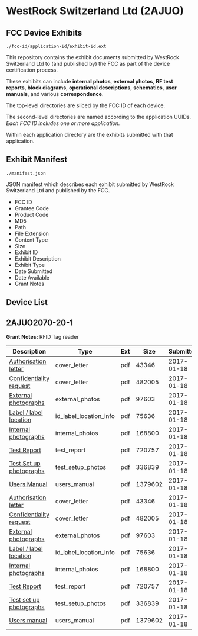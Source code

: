# WestRock Switzerland Ltd (2AJUO)
## FCC Device Exhibits

```
./fcc-id/application-id/exhibit-id.ext
```

This repository contains the exhibit documents submitted by WestRock Switzerland Ltd to (and published by) the FCC as part of the device certification process.

These exhibits can include **internal photos**, **external photos**, **RF test reports**, **block diagrams**, **operational descriptions**, **schematics**, **user manuals**, and various **correspondence**.

The top-level directories are sliced by the FCC ID of each device.

The second-level directories are named according to the application UUIDs. *Each FCC ID includes one or more application.*

Within each application directory are the exhibits submitted with that application. 

## Exhibit Manifest

```
./manifest.json
```

JSON manifest which describes each exhibit submitted by WestRock Switzerland Ltd and published by the FCC.

- FCC ID
- Grantee Code
- Product Code
- MD5
- Path
- File Extension
- Content Type
- Size
- Exhibit ID
- Exhibit Description
- Exhibit Type
- Date Submitted
- Date Available
- Grant Notes

## Device List
## 2AJUO2070-20-1
**Grant Notes:** RFID Tag reader

| Description | Type | Ext | Size | Submitted | Available |
| ----------- | ---- | --- | ---- | --------- | --------- |
| [Authorisation letter](2AJUO2070-20-1/28be6b5ceba2003648b514f0fffc0a03/3263309.pdf) | cover_letter | pdf | 43346 | 2017-01-18 | 2017-01-19 |
| [Confidentiality request](2AJUO2070-20-1/28be6b5ceba2003648b514f0fffc0a03/3263310.pdf) | cover_letter | pdf | 482005 | 2017-01-18 | 2017-01-19 |
| [External photographs](2AJUO2070-20-1/28be6b5ceba2003648b514f0fffc0a03/3263312.pdf) | external_photos | pdf | 97603 | 2017-01-18 | 2017-01-19 |
| [Label / label location](2AJUO2070-20-1/28be6b5ceba2003648b514f0fffc0a03/3263313.pdf) | id_label_location_info | pdf | 75636 | 2017-01-18 | 2017-01-19 |
| [Internal photographs](2AJUO2070-20-1/28be6b5ceba2003648b514f0fffc0a03/3263314.pdf) | internal_photos | pdf | 168800 | 2017-01-18 | 2017-01-19 |
| [Test Report](2AJUO2070-20-1/28be6b5ceba2003648b514f0fffc0a03/3263315.pdf) | test_report | pdf | 720757 | 2017-01-18 | 2017-01-19 |
| [Test Set up photographs](2AJUO2070-20-1/28be6b5ceba2003648b514f0fffc0a03/3263318.pdf) | test_setup_photos | pdf | 336839 | 2017-01-18 | 2017-01-19 |
| [Users Manual](2AJUO2070-20-1/28be6b5ceba2003648b514f0fffc0a03/3263319.pdf) | users_manual | pdf | 1379602 | 2017-01-18 | 2017-01-19 |
| [Authorisation letter](2AJUO2070-20-1/b4bb2ff80393fd941da616055e6a9638/3263309.pdf) | cover_letter | pdf | 43346 | 2017-01-18 | 2017-01-19 |
| [Confidentiality request](2AJUO2070-20-1/b4bb2ff80393fd941da616055e6a9638/3263310.pdf) | cover_letter | pdf | 482005 | 2017-01-18 | 2017-01-19 |
| [External photographs](2AJUO2070-20-1/b4bb2ff80393fd941da616055e6a9638/3263312.pdf) | external_photos | pdf | 97603 | 2017-01-18 | 2017-01-19 |
| [Label / label location](2AJUO2070-20-1/b4bb2ff80393fd941da616055e6a9638/3263313.pdf) | id_label_location_info | pdf | 75636 | 2017-01-18 | 2017-01-19 |
| [Internal photographs](2AJUO2070-20-1/b4bb2ff80393fd941da616055e6a9638/3263314.pdf) | internal_photos | pdf | 168800 | 2017-01-18 | 2017-01-19 |
| [Test Report](2AJUO2070-20-1/b4bb2ff80393fd941da616055e6a9638/3263315.pdf) | test_report | pdf | 720757 | 2017-01-18 | 2017-01-19 |
| [Test set up photographs](2AJUO2070-20-1/b4bb2ff80393fd941da616055e6a9638/3263318.pdf) | test_setup_photos | pdf | 336839 | 2017-01-18 | 2017-01-19 |
| [Users manual](2AJUO2070-20-1/b4bb2ff80393fd941da616055e6a9638/3263319.pdf) | users_manual | pdf | 1379602 | 2017-01-18 | 2017-01-19 |
